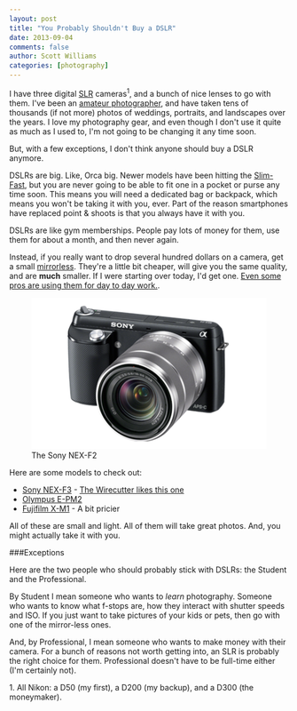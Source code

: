 ```yaml
---
layout: post
title: "You Probably Shouldn't Buy a DSLR"
date: 2013-09-04
comments: false
author: Scott Williams
categories: [photography]
---
```

I have three digital <a href="http://en.wikipedia.org/wiki/Single-lens_reflex_camera">SLR</a> cameras<sup>1</sup>, and a bunch of nice lenses to go with them. I've been an <a href="http://swilliamsphoto.com">amateur photographer</a>, and have taken tens of thousands (if not more) photos of weddings, portraits, and landscapes over the years. I love my photography gear, and even though I don't use it quite as much as I used to, I'm not going to be changing it any time soon.

But, with a few exceptions, I don't think anyone should buy a DSLR anymore.

DSLRs are big. Like, Orca big. Newer models have been hitting the <a href="http://www.youtube.com/watch?v=zXqOZ1JkFFE">Slim-Fast</a>, but you are never going to be able to fit one in a pocket or purse any time soon. This means you will need a dedicated bag or backpack, which means you won't be taking it with you, ever. Part of the reason smartphones have replaced point &amp; shoots is that you always have it with you.

DSLRs are like gym memberships. People pay lots of money for them, use them for about a month, and then never again.

Instead, if you really want to drop several hundred dollars on a camera, get a small <a href="http://en.wikipedia.org/wiki/Mirrorless_interchangeable-lens_camera">mirrorless</a>. They're a little bit cheaper, will give you the same quality, and are <strong>much</strong> smaller. If I were starting over today, I'd get one. <a href="http://zackarias.com/for-photographers/gear-gadgets/fuji-x100s-follow-up-review-life-without-dslrs/">Even some pros are using them for day to day work.</a>.

<figure>
    <img alt="The Sony NEX-F3" src="/images/assets/NEXF3KB.png">
    <figcaption>The Sony NEX-F2</figcaption>
</figure>

Here are some models to check out:

 * <a href="http://www.amazon.com/exec/obidos/ASIN/B00836H2BI/thepetzoo-20">Sony NEX-F3</a> - <a href="http://thewirecutter.com/reviews/the-sony-nex-f3-is-our-favorite-affordable-mirrorless-camera-so-far/">The Wirecutter likes this one</a>
 * <a href="http://www.amazon.com/gp/product/B0096WDAIM/ref=as_li_ss_tl?ie=UTF8&amp;camp=1789&amp;creative=390957&amp;creativeASIN=B0096WDAIM&amp;linkCode=as2&amp;tag=thepetzoo-20">Olympus E-PM2</a>
 * <a href="http://www.amazon.com/gp/product/B00DCM0E5Y/ref=as_li_ss_tl?ie=UTF8&amp;camp=1789&amp;creative=390957&amp;creativeASIN=B00DCM0E5Y&amp;linkCode=as2&amp;tag=thepetzoo-20">Fujifilm X-M1</a> - A bit pricier

All of these are small and light. All of them will take great photos. And, you might actually take it with you.

###Exceptions

Here are the two people who should probably stick with DSLRs: the Student and the Professional. 

By Student I mean someone who wants to *learn* photography. Someone who wants to know what f-stops are, how they interact with shutter speeds and ISO. If you just want to take pictures of your kids or pets, then go with one of the mirror-less ones.

And, by Professional, I mean someone who wants to make money with their camera. For a bunch of reasons not worth getting into, an SLR is probably the right choice for them. Professional doesn't have to be full-time either (I'm certainly not).

<div class="footnotes">
1. All Nikon: a D50 (my first), a D200 (my backup), and a D300 (the moneymaker).
</div>
